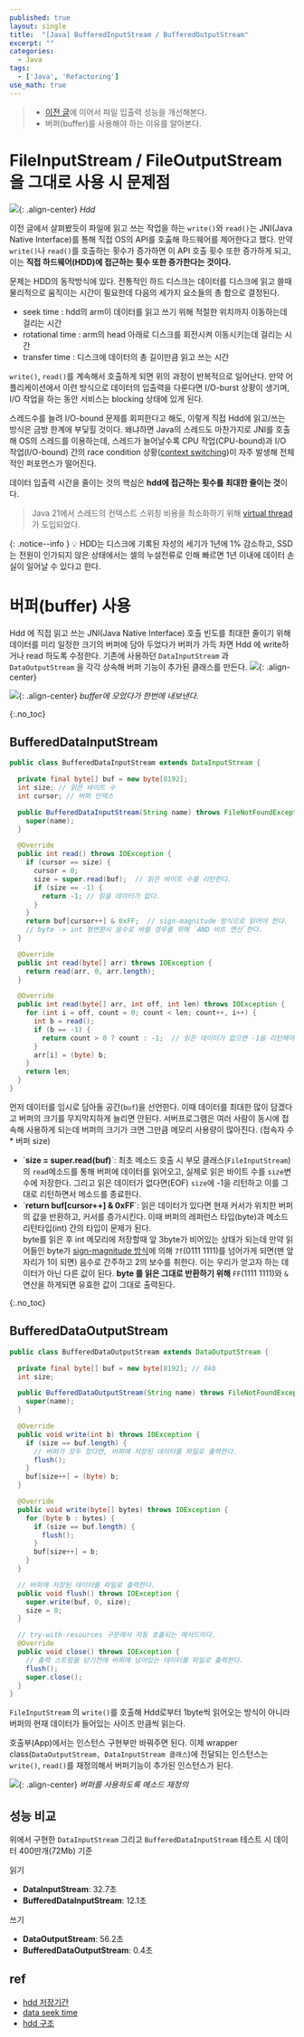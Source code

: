 ```yaml
---
published: true
layout: single
title:  "[Java] BufferedInputStream / BufferedOutputStream"
excerpt: ""
categories:
  - Java
tags:
  - ['Java', 'Refactoring']
use_math: true
---
```


> - [이전 글](https://zhtmr.github.io/java/file-io-stream/)에 이어서 파일 입출력 성능을 개선해본다.
> - 버퍼(buffer)를 사용해야 하는 이유를 알아본다.

# FileInputStream / FileOutputStream 을 그대로 사용 시 문제점
![](/assets/images/20240104/hdd-4313739_640.jpg){: .align-center}
*Hdd*

이전 글에서 살펴봤듯이 파일에 읽고 쓰는 작업을 하는 `write()`와 `read()`는 JNI(Java Native Interface)를 통해 직접 OS의 API를 호춣해 하드웨어를 제어한다고 했다.
만약 `write()`나 `read()`를 호출하는 횟수가 증가하면 이 API 호출 횟수 또한 증가하게 되고, 이는 **직접 하드웨어(HDD)에 접근하는 횟수 또한 증가한다는 것이다.**

문제는 HDD의 동작방식에 있다. 전통적인 하드 디스크는 데이터를 디스크에 읽고 쓸때 물리적으로 움직이는 시간이 필요한데 다음의 세가지 요소들의 총 합으로 결정된다.
- seek time : hdd의 arm이 데이터를 읽고 쓰기 위해 적절한 위치까지 이동하는데 걸리는 시간
- rotational time : arm의 head 아래로 디스크를 회전시켜 이동시키는데 걸리는 시간
- transfer time : 디스크에 데이터의 총 길이만큼 읽고 쓰는 시간

`write()`, `read()`를 계속해서 호출하게 되면 위의 과정이 반복적으로 일어난다.
만약 어플리케이션에서 이런 방식으로 데이터의 입출력을 다룬다면 I/O-burst 상황이 생기며, I/O 작업을 하는 동안 서비스는 blocking 상태에 있게 된다. 

스레드수를 늘려 I/O-bound 문제를 회피한다고 해도, 이렇게 직접 Hdd에 읽고/쓰는 방식은 금방 한계에 부딪힐 것이다.
왜냐하면 Java의 스레드도 마찬가지로 JNI를 호출해 OS의 스레드를 이용하는데, 
스레드가 늘어날수록 CPU 작업(CPU-bound)과 I/O 작업(I/O-bound) 간의 race condition 상황([context switching](https://bit.ly/3RQ1SLE))이 자주 발생해 전체적인 퍼포먼스가 떨어진다.


데이터 입출력 시간을 줄이는 것의 핵심은 **hdd에 접근하는 횟수를 최대한 줄이는 것**이다.

> Java 21에서 스레드의 컨텍스트 스위칭 비용을 최소화하기 위해 [virtual thread](https://techblog.woowahan.com/15398/) 가 도입되었다.


{: .notice--info }
💡 HDD는 디스크에 기록된 자성의 세기가 1년에 1% 감소하고, SSD는 전원이 인가되지 않은 상태에서는 셀의 누설전류로 인해 빠르면 1년 이내에 데이터 손실이 일어날 수 있다고 한다.


# 버퍼(buffer) 사용
Hdd 에 직접 읽고 쓰는 JNI(Java Native Interface) 호출 빈도를 최대한 줄이기 위해 데이터를 미리 일정한 크기의 버퍼에 담아 두었다가 버퍼가 가득 차면 Hdd 에 write하거나 read 하도록 수정한다.
기존에 사용하던 `DataInputStream` 과 `DataOutputStream` 을 각각 상속해 버퍼 기능이 추가된 클래스를 만든다.
![](/assets/images/20240105/diagram2.png){: .align-center}


![](/assets/images/20240104/buffer.png){: .align-center}
*buffer에 모았다가 한번에 내보낸다.*

{:.no_toc}
## BufferedDataInputStream
```java
public class BufferedDataInputStream extends DataInputStream {

  private final byte[] buf = new byte[8192];
  int size; // 읽은 바이트 수
  int cursor; // 버퍼 인덱스

  public BufferedDataInputStream(String name) throws FileNotFoundException {
    super(name);
  }

  @Override
  public int read() throws IOException {
    if (cursor == size) {
      cursor = 0;
      size = super.read(buf);  // 읽은 바이트 수를 리턴한다.
      if (size == -1) {
        return -1; // 읽을 데이터가 없다.
      }
    }
    return buf[cursor++] & 0xFF;  // sign-magnitude 방식으로 읽어야 한다. 
    // byte -> int 형변환시 음수로 바뀔 경우를 위해 `AND 비트 연산`한다.
  }

  @Override
  public int read(byte[] arr) throws IOException {
    return read(arr, 0, arr.length);
  }

  @Override
  public int read(byte[] arr, int off, int len) throws IOException {
    for (int i = off, count = 0; count < len; count++, i++) {
      int b = read();
      if (b == -1) {
        return count > 0 ? count : -1;  // 읽은 데이터가 없으면 -1을 리턴해야한다.
      }
      arr[i] = (byte) b;
    }
    return len;
  }
}
```
먼저 데이터를 임시로 담아둘 공간(`buf`)을 선언한다. 이때 데이터를 최대한 많이 담겠다고 버퍼의 크기를 무지막지하게 늘리면 안된다.
서버프로그램은 여러 사람이 동시에 접속해 사용하게 되는데 버퍼의 크기가 크면 그만큼 메모리 사용량이 많아진다. (접속자 수 * 버퍼 size)

- \`**size = super.read(buf)**\`: 최초 메소드 호출 시 부모 클래스(`FileInputStream`)의 `read`메소드를 통해 버퍼에 데이터를 읽어오고, 실제로 읽은 바이트 수를 `size`변수에 저장한다.
그리고 읽은 데이터가 없다면(EOF) `size`에 -1을 리턴하고 이를 그대로 리턴하면서 메소드를 종료한다. 
- \`**return buf[cursor++] & 0xFF**\`: 읽은 데이터가 있다면 현재 커서가 위치한 버퍼의 값을 반환하고, 커서를 증가시킨다. 
이때 버퍼의 레퍼런스 타입(byte)과 메소드 리턴타입(int) 간의 타입이 문제가 된다.  
byte를 읽은 후 int 메모리에 저장할때 앞 3byte가 비어있는 상태가 되는데 만약 읽어들인 byte가 [sign-magnitude 방식](https://bit.ly/3tGy63W)에 의해 `7f`(0111 1111)를 넘어가게 되면(맨 앞자리가 1이 되면) 
음수로 간주하고 2의 보수를 취한다. 이는 우리가 얻고자 하는 데이터가 아닌 다른 값이 된다. **byte 를 읽은 그대로 반환하기 위해** `FF`(1111 1111)와 `&`연산을 하게되면 유효한 값이 그대로 출력된다.

{:.no_toc}
## BufferedDataOutputStream
```java
public class BufferedDataOutputStream extends DataOutputStream {

  private final byte[] buf = new byte[8192]; // 8kb
  int size;

  public BufferedDataOutputStream(String name) throws FileNotFoundException {
    super(name);
  }

  @Override
  public void write(int b) throws IOException {
    if (size == buf.length) {
      // 버퍼가 모두 찼다면, 버퍼에 저장된 데이터를 파일로 출력한다.
      flush();
    }
    buf[size++] = (byte) b;
  }

  @Override
  public void write(byte[] bytes) throws IOException {
    for (byte b : bytes) {
      if (size == buf.length) {
        flush();
      }
      buf[size++] = b;
    }
  }

  // 버퍼에 저장된 데이터를 파일로 출력한다.
  public void flush() throws IOException {
    super.write(buf, 0, size);
    size = 0;
  }

  // try-with-resources 구문에서 자동 호출되는 메서드이다.
  @Override
  public void close() throws IOException {
    // 출력 스트림을 닫기전에 버퍼에 남아있는 데이터를 파일로 출력한다.
    flush();
    super.close();
  }
}
```
`FileInputStream` 의 `write()`를 호출해 Hdd로부터 1byte씩 읽어오는 방식이 아니라 버퍼의 현재 데이터가 들어있는 사이즈 만큼씩 읽는다.

호출부(App)에서는 인스턴스 구현부만 바꿔주면 된다. 이제 wrapper class(`DataOutputStream, DataInputStream 클래스`)에 전달되는 인스턴스는 `write()`, `read()`를 재정의해서 버퍼기능이 추가된 인스턴스가 된다.


![](/assets/images/20240104/buffered-stream.png){: .align-center}
*버퍼를 사용하도록 메소드 재정의*


## 성능 비교
위에서 구현한 `DataInputStream` 그리고 `BufferedDataInputStream` 테스트 시 
데이터 400만개(72Mb) 기준 

읽기
- **DataInputStream**: 32.7초
- **BufferedDataInputStream**: 12.1초

쓰기
- **DataOutputStream**: 56.2초
- **BufferedDataOutputStream**: 0.4초

## ref
- [hdd 저장기간](https://eshop.macsales.com/blog/43702-we-bet-you-didnt-know-that-your-hdds-or-ssds-may-need-exercise-too/)
- [data seek time](https://www.lifewire.com/what-does-seek-time-mean-2626007)
- [hdd 구조](https://bubble-dev.tistory.com/entry/%ED%95%98%EB%93%9C%EB%94%94%EC%8A%A4%ED%81%AC-%EA%B5%AC%EC%A1%B03-%EB%B9%84%EC%9A%A9)